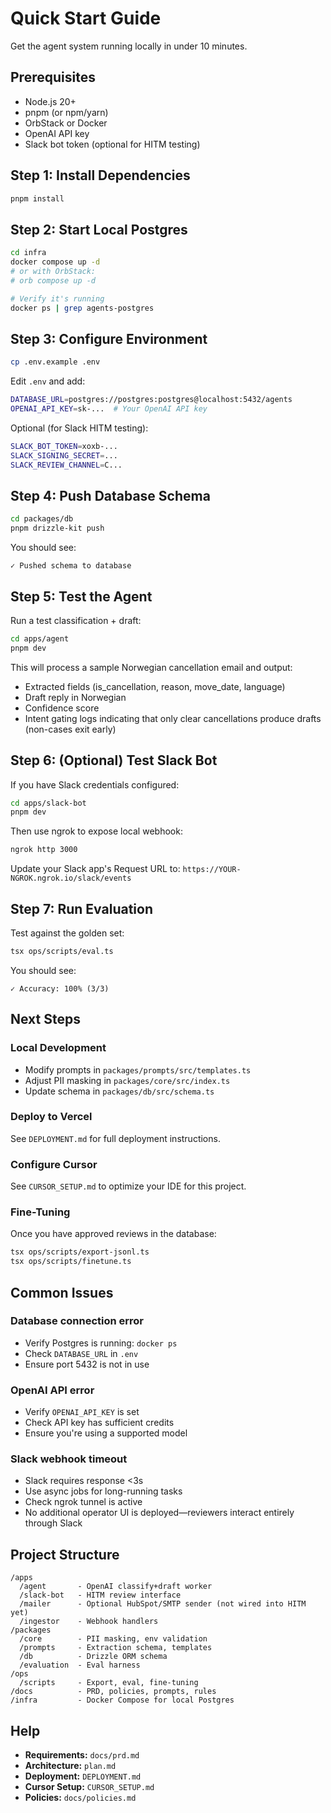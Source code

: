 # Quick Start Guide

Get the agent system running locally in under 10 minutes.

## Prerequisites

- Node.js 20+
- pnpm (or npm/yarn)
- OrbStack or Docker
- OpenAI API key
- Slack bot token (optional for HITM testing)

## Step 1: Install Dependencies

```bash
pnpm install
```

## Step 2: Start Local Postgres

```bash
cd infra
docker compose up -d
# or with OrbStack:
# orb compose up -d

# Verify it's running
docker ps | grep agents-postgres
```

## Step 3: Configure Environment

```bash
cp .env.example .env
```

Edit `.env` and add:
```bash
DATABASE_URL=postgres://postgres:postgres@localhost:5432/agents
OPENAI_API_KEY=sk-...  # Your OpenAI API key
```

Optional (for Slack HITM testing):
```bash
SLACK_BOT_TOKEN=xoxb-...
SLACK_SIGNING_SECRET=...
SLACK_REVIEW_CHANNEL=C...
```

## Step 4: Push Database Schema

```bash
cd packages/db
pnpm drizzle-kit push
```

You should see:
```
✓ Pushed schema to database
```

## Step 5: Test the Agent

Run a test classification + draft:

```bash
cd apps/agent
pnpm dev
```

This will process a sample Norwegian cancellation email and output:
- Extracted fields (is_cancellation, reason, move_date, language)
- Draft reply in Norwegian
- Confidence score
- Intent gating logs indicating that only clear cancellations produce drafts (non-cases exit early)

## Step 6: (Optional) Test Slack Bot

If you have Slack credentials configured:

```bash
cd apps/slack-bot
pnpm dev
```

Then use ngrok to expose local webhook:
```bash
ngrok http 3000
```

Update your Slack app's Request URL to: `https://YOUR-NGROK.ngrok.io/slack/events`

## Step 7: Run Evaluation

Test against the golden set:

```bash
tsx ops/scripts/eval.ts
```

You should see:
```
✓ Accuracy: 100% (3/3)
```

## Next Steps

### Local Development
- Modify prompts in `packages/prompts/src/templates.ts`
- Adjust PII masking in `packages/core/src/index.ts`
- Update schema in `packages/db/src/schema.ts`

### Deploy to Vercel
See `DEPLOYMENT.md` for full deployment instructions.

### Configure Cursor
See `CURSOR_SETUP.md` to optimize your IDE for this project.

### Fine-Tuning
Once you have approved reviews in the database:
```bash
tsx ops/scripts/export-jsonl.ts
tsx ops/scripts/finetune.ts
```

## Common Issues

### Database connection error
- Verify Postgres is running: `docker ps`
- Check `DATABASE_URL` in `.env`
- Ensure port 5432 is not in use

### OpenAI API error
- Verify `OPENAI_API_KEY` is set
- Check API key has sufficient credits
- Ensure you're using a supported model

### Slack webhook timeout
- Slack requires response <3s
- Use async jobs for long-running tasks
- Check ngrok tunnel is active
- No additional operator UI is deployed—reviewers interact entirely through Slack

## Project Structure

```
/apps
  /agent       - OpenAI classify+draft worker
  /slack-bot   - HITM review interface
  /mailer      - Optional HubSpot/SMTP sender (not wired into HITM yet)
  /ingestor    - Webhook handlers
/packages
  /core        - PII masking, env validation
  /prompts     - Extraction schema, templates
  /db          - Drizzle ORM schema
  /evaluation  - Eval harness
/ops
  /scripts     - Export, eval, fine-tuning
/docs          - PRD, policies, prompts, rules
/infra         - Docker Compose for local Postgres
```

## Help

- **Requirements:** `docs/prd.md`
- **Architecture:** `plan.md`
- **Deployment:** `DEPLOYMENT.md`
- **Cursor Setup:** `CURSOR_SETUP.md`
- **Policies:** `docs/policies.md`
